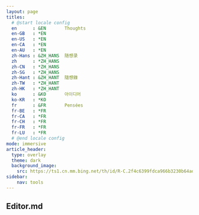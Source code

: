 ```yaml
---
layout: page
titles:
  # @start locale config
  en      : &EN       Thoughts
  en-GB   : *EN
  en-US   : *EN
  en-CA   : *EN
  en-AU   : *EN
  zh-Hans : &ZH_HANS  随想录
  zh      : *ZH_HANS
  zh-CN   : *ZH_HANS
  zh-SG   : *ZH_HANS
  zh-Hant : &ZH_HANT  隨想錄
  zh-TW   : *ZH_HANT
  zh-HK   : *ZH_HANT
  ko      : &KO       아이디어
  ko-KR   : *KO
  fr      : &FR       Pensées
  fr-BE   : *FR
  fr-CA   : *FR
  fr-CH   : *FR
  fr-FR   : *FR
  fr-LU   : *FR
  # @end locale config
mode: immersive
article_header:
  type: overlay
  theme: dark
  background_image: 
    src: https://ts1.cn.mm.bing.net/th/id/R-C.2f4c6399fdca966b3230b64ad3f6b051?rik=sPVNDRJw%2fWtXeg&riu=http%3a%2f%2fpic101.huitu.com%2fpic%2f20171111%2f617553_20171111151045739050_0.jpg&ehk=DP2w86l%2b06BhQIjcDk3KYojhl6kqDXYuABeU%2fXFx%2fao%3d&risl=&pid=ImgRaw&r=0&sres=1&sresct=1
sidebar:
    nav: tools
---
```

## Editor.md
<link rel="stylesheet" href="/editormd/css/editormd.css" />
<div id="test-editor">
    <textarea style="display:none;"></textarea>
</div>
<script src="https://cdnjs.cloudflare.com/ajax/libs/jquery/1.11.3/jquery.min.js"></script>
<script src="/editormd/editormd.min.js"></script>
<script type="text/javascript">
    $(function() {
        var editor = editormd("test-editor", {
            mode: "markdown",
            width: "100%",
            height: 640,
            emoji: true,
            tex: true,          // TeX(LaTeX), based on KaTeX
            flowChart: true,          // flowChart.js only support IE9+
            sequenceDiagram: true,          // sequenceDiagram.js only support IE9+
            placeholder: "Edit Markdown...",
            previewCodeHighlight: true,   
            path: "/editormd/lib/"
        });
    });
</script>

